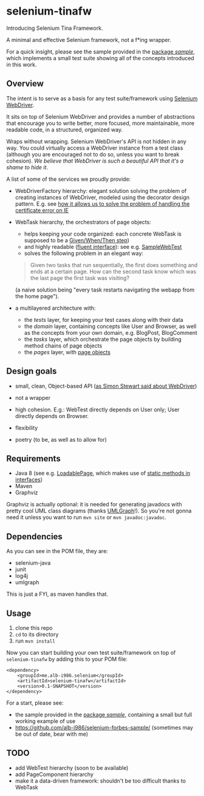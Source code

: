 selenium-tinafw
===============

Introducing Selenium Tina Framework.

A minimal and effective Selenium framework, not a f*ing wrapper.

For a quick insight, please see the sample provided in the [package _sample_](https://github.com/alb-i986/selenium-tinafw/tree/master/src/main/java/me/alb_i986/selenium/tinafw/sample/), which implements a small test suite showing all of the concepts introduced in this work.

## Overview

The intent is to serve as a basis for any test suite/framework using [Selenium WebDriver](http://seleniumhq.org).

It sits on top of Selenium WebDriver and provides a number of abstractions that encourage you to write better, more focused, more maintainable, more readable code, in a structured, organized way.

Wraps without wrapping.
Selenium WebDriver's API is not hidden in any way.
You could virtually access a WebDriver instance from a test class (although you are encouraged not to do so, unless you want to break cohesion).
_We believe that WebDriver is such a beautiful API that it's a shame to hide it_.


A list of some of the services we proudly provide:

- WebDriverFactory hierarchy: elegant solution solving the problem of
  creating instances of WebDriver, modeled using the decorator design pattern.
  E.g. see [how it allows us to solve the problem of handling the certificate error on IE](http://git.io/YQUJfw)
  
- WebTask hierarchy, the orchestrators of page objects:
  - helps keeping your code organized: each concrete WebTask is supposed to be a [Given/When/Then step](http://martinfowler.com/bliki/GivenWhenThen.html))
  - and highly readable ([fluent interface](http://www.martinfowler.com/bliki/FluentInterface.html)): see e.g. [SampleWebTest](https://github.com/alb-i986/selenium-tinafw/blob/master/src/main/java/me/alb_i986/selenium/tinafw/sample/SampleWebTest.java)
  - solves the following problem in an elegant way:

  > Given two tasks that run sequentially, the first does something and ends at a certain page.
  > How can the second task know which was the last page the first task was visiting?
  
  (a naive solution being "every task restarts navigating the webapp from the home page").

- a multilayered architecture with:
  - the _tests_ layer, for keeping your test cases along with their data
  - the _domain_ layer, containing concepts like User and Browser, as well as the concepts from your own domain, e.g. BlogPost, BlogComment 
  - the _tasks_ layer, which orchestrate the page objects by building method chains of page objects
  - the _pages_ layer, with [page objects](https://code.google.com/p/selenium/wiki/PageObjects)


## Design goals

- small, clean, Object-based API ([as Simon Stewart said about WebDriver](http://google-opensource.blogspot.ie/2009/05/introducing-webdriver.html))

- not a wrapper

- high cohesion.
  E.g.: WebTest directly depends on User only;
  User directly depends on Browser.
  
- flexibility
  
- poetry (to be, as well as to allow for)


## Requirements

- Java 8 (see e.g. [LoadablePage](https://github.com/alb-i986/selenium-tinafw/blob/master/src/main/java/me/alb_i986/selenium/tinafw/pages/LoadablePage.java), which makes use of [static methods in interfaces](http://docs.oracle.com/javase/tutorial/java/IandI/defaultmethods.html))
- Maven
- Graphviz

Graphviz is actually optional: it is needed for generating javadocs with pretty cool UML class diagrams (thanks [UMLGraph](http://www.umlgraph.org)!). So you're not gonna need it unless you want to run `mvn site` or `mvn javadoc:javadoc`. 


## Dependencies

As you can see in the POM file, they are:

- selenium-java
- junit
- log4j
- umlgraph

This is just a FYI, as maven handles that.


## Usage

1. clone this repo
2. `cd` to its directory
3. run `mvn install`

Now you can start building your own test suite/framework on top of `selenium-tinafw`
by adding this to your POM file:

	<dependency>
		<groupId>me.alb-i986.selenium</groupId>
		<artifactId>selenium-tinafw</artifactId>
		<version>0.1-SNAPSHOT</version>
	</dependency>

For a start, please see:
 - the sample provided in the [package _sample_](https://github.com/alb-i986/selenium-tinafw/tree/master/src/main/java/me/alb_i986/selenium/tinafw/sample/), containing a small but full working example of use
 - https://github.com/alb-i986/selenium-forbes-sample/ (sometimes may be out of date, bear with me)


## TODO

- add WebTest hierarchy (soon to be available)
- add PageComponent hierarchy
- make it a data-driven framework: shouldn't be too difficult thanks to WebTask
